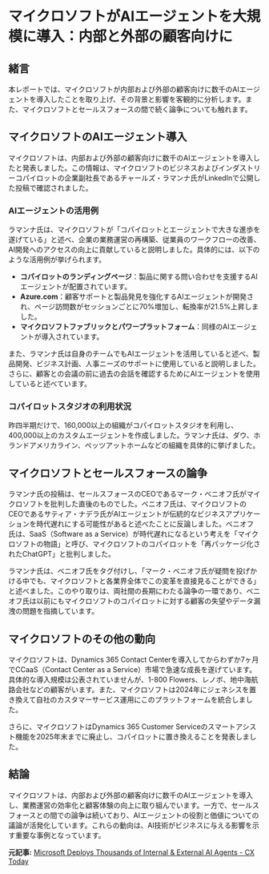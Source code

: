 # マイクロソフトがAIエージェントを大規模に導入：内部と外部の顧客向けに

## 緒言

本レポートでは、マイクロソフトが内部および外部の顧客向けに数千のAIエージェントを導入したことを取り上げ、その背景と影響を客観的に分析します。また、マイクロソフトとセールスフォースの間で続く論争についても触れます。

## マイクロソフトのAIエージェント導入

マイクロソフトは、内部および外部の顧客向けに数千のAIエージェントを導入したと発表しました。この情報は、マイクロソフトのビジネスおよびインダストリーコパイロットの企業副社長であるチャールズ・ラマンナ氏がLinkedInで公開した投稿で確認されました。

### AIエージェントの活用例

ラマンナ氏は、マイクロソフトが「コパイロットとエージェントで大きな進歩を遂げている」と述べ、企業の業務運営の再構築、従業員のワークフローの改善、AI開発へのアクセスの向上に貢献していると説明しました。具体的には、以下のような活用例が挙げられます。

- **コパイロットのランディングページ**：製品に関する問い合わせを支援するAIエージェントが配置されています。
- **Azure.com**：顧客サポートと製品発見を強化するAIエージェントが開発され、ページ訪問数がセッションごとに70%増加し、転換率が21.5%上昇しました。
- **マイクロソフトファブリックとパワープラットフォーム**：同様のAIエージェントが導入されています。

また、ラマンナ氏は自身のチームでもAIエージェントを活用していると述べ、製品開発、ビジネス計画、人事ニーズのサポートに使用していると説明しました。さらに、顧客との会議の前に過去の会話を確認するためにAIエージェントを使用していると述べています。

### コパイロットスタジオの利用状況

昨四半期だけで、160,000以上の組織がコパイロットスタジオを利用し、400,000以上のカスタムエージェントを作成しました。ラマンナ氏は、ダウ、ホランドアメリカライン、ペッツアットホームなどの組織を具体的に挙げました。

## マイクロソフトとセールスフォースの論争

ラマンナ氏の投稿は、セールスフォースのCEOであるマーク・ベニオフ氏がマイクロソフトを批判した直後のものでした。ベニオフ氏は、マイクロソフトのCEOであるサティア・ナデラ氏がAIエージェントが伝統的なビジネスアプリケーションを時代遅れにする可能性があると述べたことに反論しました。ベニオフ氏は、SaaS（Software as a Service）が時代遅れになるという考えを「マイクロソフトの物語」と呼び、マイクロソフトのコパイロットを「再パッケージ化されたChatGPT」と批判しました。

ラマンナ氏は、ベニオフ氏をタグ付けし、「マーク・ベニオフ氏が疑問を投げかける中でも、マイクロソフトと各業界全体でこの変革を直接見ることができる」と述べました。このやり取りは、両社間の長期にわたる論争の一環であり、ベニオフ氏は以前にもマイクロソフトのコパイロットに対する顧客の失望やデータ漏洩の問題を指摘しています。

## マイクロソフトのその他の動向

マイクロソフトは、Dynamics 365 Contact Centerを導入してからわずか7ヶ月でCCaaS（Contact Center as a Service）市場で急速な成長を遂げています。具体的な導入規模は公表されていませんが、1-800 Flowers、レノボ、地中海航路会社などの顧客がいます。また、マイクロソフトは2024年にジェネシスを置き換えて自社のカスタマーサービス運用にこのプラットフォームを統合しました。

さらに、マイクロソフトはDynamics 365 Customer Serviceのスマートアシスト機能を2025年末までに廃止し、コパイロットに置き換えることを発表しました。

## 結論

マイクロソフトは、内部および外部の顧客向けに数千のAIエージェントを導入し、業務運営の効率化と顧客体験の向上に取り組んでいます。一方で、セールスフォースとの間での論争は続いており、AIエージェントの役割と価値についての議論が活発化しています。これらの動向は、AI技術がビジネスに与える影響を示す重要な事例となっています。

**元記事:** [Microsoft Deploys Thousands of Internal & External AI Agents - CX Today](https://www.cxtoday.com/contact-center/microsoft-deploys-thousands-of-internal-external-ai-agents/)
